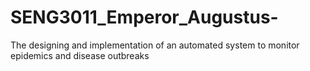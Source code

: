 # SENG3011_Emperor_Augustus-
The designing and implementation of an automated system to monitor epidemics and disease outbreaks
